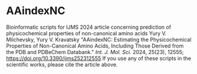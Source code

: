 # AAindexNC
Bioinformatic scripts for IJMS 2024 article concerning prediction of physicochemical properties of non-canonical amino acids
Yury V. Milchevsky, Yury V. Kravatsky
"AAindexNC: Estimating the Physicochemical Properties of Non-Canonical Amino Acids, Including Those Derived from the PDB and PDBeChem Databank." <I>Int. J. Mol. Sci.</I> 2024, 25(23), 12555;
https://doi.org/10.3390/ijms252312555
If you use any of these scripts in the scientific works, please cite the article above.

